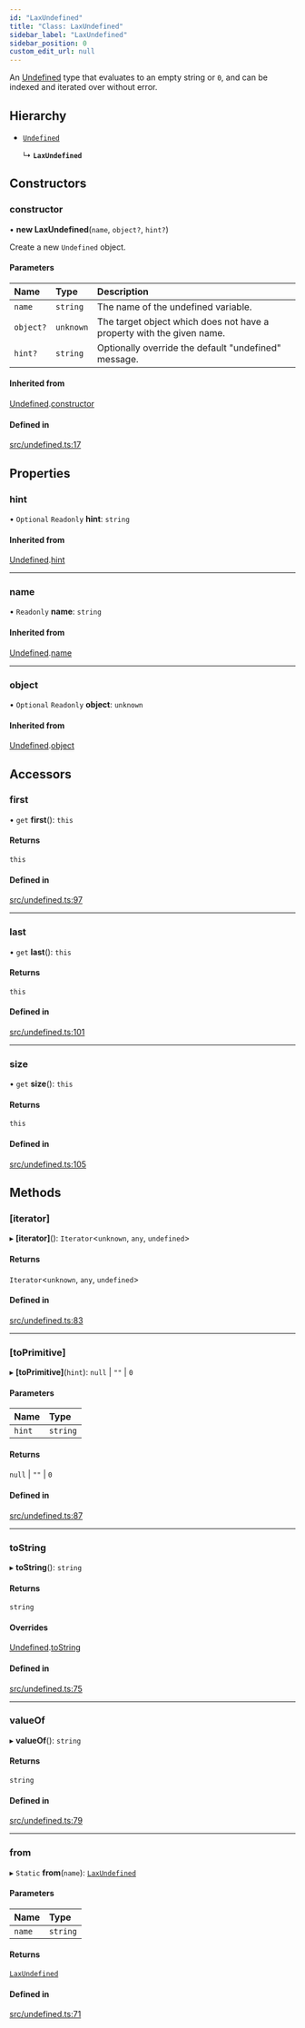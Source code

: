 ```yaml
---
id: "LaxUndefined"
title: "Class: LaxUndefined"
sidebar_label: "LaxUndefined"
sidebar_position: 0
custom_edit_url: null
---
```


An [Undefined](Undefined.md) type that evaluates to an empty string or `0`,
and can be indexed and iterated over without error.

## Hierarchy

- [`Undefined`](Undefined.md)

  ↳ **`LaxUndefined`**

## Constructors

### constructor

• **new LaxUndefined**(`name`, `object?`, `hint?`)

Create a new `Undefined` object.

#### Parameters

| Name | Type | Description |
| :------ | :------ | :------ |
| `name` | `string` | The name of the undefined variable. |
| `object?` | `unknown` | The target object which does not have a property with the given name. |
| `hint?` | `string` | Optionally override the default "undefined" message. |

#### Inherited from

[Undefined](Undefined.md).[constructor](Undefined.md#constructor)

#### Defined in

[src/undefined.ts:17](https://github.com/jg-rp/liquidscript/blob/6bed77c/src/undefined.ts#L17)

## Properties

### hint

• `Optional` `Readonly` **hint**: `string`

#### Inherited from

[Undefined](Undefined.md).[hint](Undefined.md#hint)

___

### name

• `Readonly` **name**: `string`

#### Inherited from

[Undefined](Undefined.md).[name](Undefined.md#name)

___

### object

• `Optional` `Readonly` **object**: `unknown`

#### Inherited from

[Undefined](Undefined.md).[object](Undefined.md#object)

## Accessors

### first

• `get` **first**(): `this`

#### Returns

`this`

#### Defined in

[src/undefined.ts:97](https://github.com/jg-rp/liquidscript/blob/6bed77c/src/undefined.ts#L97)

___

### last

• `get` **last**(): `this`

#### Returns

`this`

#### Defined in

[src/undefined.ts:101](https://github.com/jg-rp/liquidscript/blob/6bed77c/src/undefined.ts#L101)

___

### size

• `get` **size**(): `this`

#### Returns

`this`

#### Defined in

[src/undefined.ts:105](https://github.com/jg-rp/liquidscript/blob/6bed77c/src/undefined.ts#L105)

## Methods

### [iterator]

▸ **[iterator]**(): `Iterator`<`unknown`, `any`, `undefined`\>

#### Returns

`Iterator`<`unknown`, `any`, `undefined`\>

#### Defined in

[src/undefined.ts:83](https://github.com/jg-rp/liquidscript/blob/6bed77c/src/undefined.ts#L83)

___

### [toPrimitive]

▸ **[toPrimitive]**(`hint`): ``null`` \| ``""`` \| ``0``

#### Parameters

| Name | Type |
| :------ | :------ |
| `hint` | `string` |

#### Returns

``null`` \| ``""`` \| ``0``

#### Defined in

[src/undefined.ts:87](https://github.com/jg-rp/liquidscript/blob/6bed77c/src/undefined.ts#L87)

___

### toString

▸ **toString**(): `string`

#### Returns

`string`

#### Overrides

[Undefined](Undefined.md).[toString](Undefined.md#tostring)

#### Defined in

[src/undefined.ts:75](https://github.com/jg-rp/liquidscript/blob/6bed77c/src/undefined.ts#L75)

___

### valueOf

▸ **valueOf**(): `string`

#### Returns

`string`

#### Defined in

[src/undefined.ts:79](https://github.com/jg-rp/liquidscript/blob/6bed77c/src/undefined.ts#L79)

___

### from

▸ `Static` **from**(`name`): [`LaxUndefined`](LaxUndefined.md)

#### Parameters

| Name | Type |
| :------ | :------ |
| `name` | `string` |

#### Returns

[`LaxUndefined`](LaxUndefined.md)

#### Defined in

[src/undefined.ts:71](https://github.com/jg-rp/liquidscript/blob/6bed77c/src/undefined.ts#L71)
